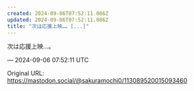 ```yaml
---
created: 2024-09-06T07:52:11.086Z
updated: 2024-09-06T07:52:11.086Z
title: "次は応援上映…。[...]"
---
```


<p>次は応援上映…。</p>

&mdash; 2024-09-06 07:52:11 UTC

Original URL: https://mastodon.social/@sakuramochi0/113089520015093460
